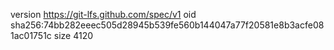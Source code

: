 version https://git-lfs.github.com/spec/v1
oid sha256:74bb282eeec505d28945b539fe560b144047a77f20581e8b3acfe081ac01751c
size 4120
